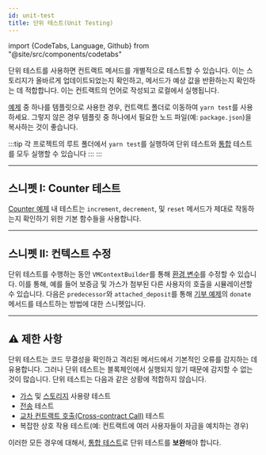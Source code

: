 ```yaml
---
id: unit-test
title: 단위 테스트(Unit Testing)
---
```


import {CodeTabs, Language, Github} from "@site/src/components/codetabs"


단위 테스트를 사용하면 컨트랙트 메서드를 개별적으로 테스트할 수 있습니다. 이는 스토리지가 올바르게 업데이트되었는지 확인하고, 메서드가 예상 값을 반환하는지 확인하는 데 적합합니다. 이는 컨트랙트의 언어로 작성되고 로컬에서 실행됩니다.

[예제](https://github.com/near-examples/docs-examples) 중 하나를 템플릿으로 사용한 경우, 컨트랙트 폴더로 이동하여 `yarn test`를 사용하세요. 그렇지 않은 경우 템플릿 중 하나에서 필요한 노드 파일(예: `package.json`)을 복사하는 것이 좋습니다.

:::tip 각 프로젝트의 루트 폴더에서 `yarn test`를 실행하여 단위 테스트와 [통합](integration.md) 테스트를 모두 실행할 수 있습니다 :::
:::

---

## 스니펫 I: Counter 테스트
[Counter 예제](https://github.com/near-examples/counter-rust) 내 테스트는 `increment`, `decrement`, 및 `reset` 메서드가 제대로 작동하는지 확인하기 위한 기본 함수들을 사용합니다.

<CodeTabs>
  <Language value="🦀 Rust" language="rust">
    <Github fname="lib.rs"
            url="https://github.com/near-examples/rust-counter/blob/master/contract/src/lib.rs"
            start="48" end="83" />
  </Language>
</CodeTabs>

---

## 스니펫 II: 컨텍스트 수정
단위 테스트를 수행하는 동안 `VMContextBuilder`를 통해 [환경 변수](../contracts/environment/environment.md)를 수정할 수 있습니다. 이를 통해, 예를 들어 보증금 및 가스가 첨부된 다른 사용자의 호출을 시뮬레이션할 수 있습니다. 다음은 `predecessor`와 `attached_deposit`를 통해 [기부 예제](https://github.com/near-examples/donation-rust)의 `donate` 메서드를 테스트하는 방법에 대한 스니펫입니다.

<CodeTabs>
  <Language value="🦀 Rust" language="rust">
    <Github fname="lib.rs"
            url="https://github.com/near-examples/donation-rust/blob/main/contract/src/lib.rs"
            start="58" end="93" />
  </Language>
</CodeTabs>

---

## ⚠️ 제한 사항
단위 테스트는 코드 무결성을 확인하고 격리된 메서드에서 기본적인 오류를 감지하는 데 유용합니다. 그러나 단위 테스트는 블록체인에서 실행되지 않기 때문에 감지할 수 없는 것이 많습니다. 단위 테스트는 다음과 같은 상황에 적합하지 않습니다.

- [가스](../contracts/environment/environment.md) 및 [스토리지](../contracts/storage.md) 사용량 테스트
- [전송](../contracts/actions.md) 테스트
- [교차 컨트랙트 호출(Cross-contract Call)](../contracts/crosscontract.md) 테스트
- 복잡한 상호 작용 테스트(예: 컨트랙트에 여러 사용자들이 자금을 예치하는 경우)

이러한 모든 경우에 대해서, [통합 테스트](integration.md)로 단위 테스트를 **보완**해야 합니다.
